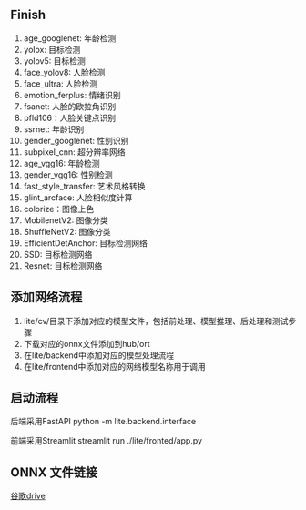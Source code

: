 ## Finish
1. age_googlenet: 年龄检测
2. yolox: 目标检测
3. yolov5: 目标检测
4. face_yolov8: 人脸检测
5. face_ultra: 人脸检测
6. emotion_ferplus: 情绪识别
7. fsanet: 人脸的欧拉角识别
8. pfld106：人脸关键点识别
9. ssrnet: 年龄识别
10. gender_googlenet: 性别识别
11. subpixel_cnn: 超分辨率网络
12. age_vgg16: 年龄检测
13. gender_vgg16: 性别检测
14. fast_style_transfer: 艺术风格转换
15. glint_arcface: 人脸相似度计算
16. colorize：图像上色
17. MobilenetV2: 图像分类
18. ShuffleNetV2: 图像分类
19. EfficientDetAnchor: 目标检测网络
20. SSD: 目标检测网络
21. Resnet: 目标检测网络

## 添加网络流程
1. lite/cv/目录下添加对应的模型文件，包括前处理、模型推理、后处理和测试步骤
2. 下载对应的onnx文件添加到hub/ort
3. 在lite/backend中添加对应的模型处理流程
4. 在lite/frontend中添加对应的网络模型名称用于调用


## 启动流程
后端采用FastAPI
python -m lite.backend.interface

前端采用Streamlit
streamlit run ./lite/fronted/app.py

## ONNX 文件链接
[谷歌drive](https://drive.google.com/drive/folders/1p6uBcxGeyS1exc-T61vL8YRhwjYL4iD2)
